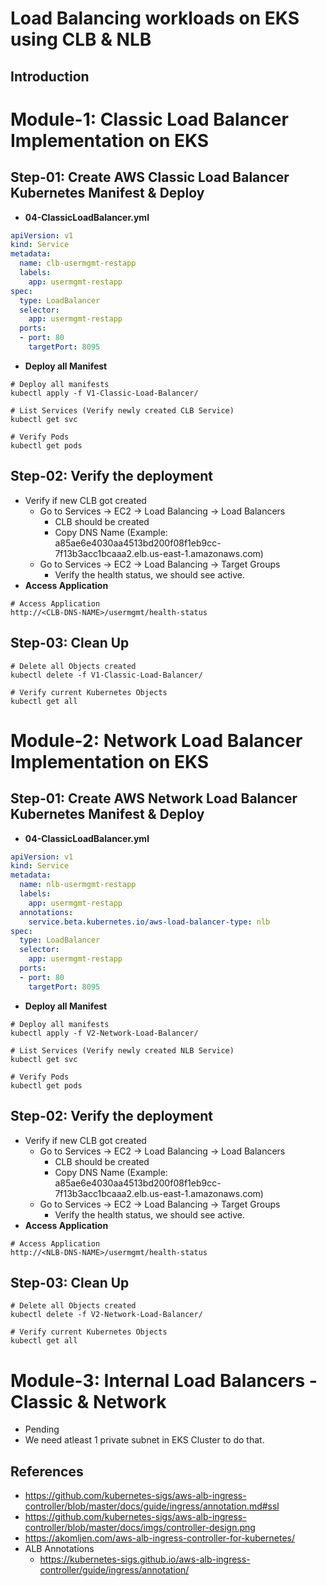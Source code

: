 # Load Balancing workloads on EKS using CLB & NLB

## Introduction

# Module-1: Classic Load Balancer Implementation on EKS
## Step-01: Create AWS Classic Load Balancer Kubernetes Manifest & Deploy
- **04-ClassicLoadBalancer.yml**
```yml
apiVersion: v1
kind: Service
metadata:
  name: clb-usermgmt-restapp
  labels:
    app: usermgmt-restapp
spec:
  type: LoadBalancer
  selector:
    app: usermgmt-restapp     
  ports:
  - port: 80
    targetPort: 8095
```
- **Deploy all Manifest**
```
# Deploy all manifests
kubectl apply -f V1-Classic-Load-Balancer/

# List Services (Verify newly created CLB Service)
kubectl get svc

# Verify Pods
kubectl get pods
```

## Step-02: Verify the deployment
- Verify if new CLB got created 
  - Go to  Services -> EC2 -> Load Balancing -> Load Balancers 
    - CLB should be created
    - Copy DNS Name (Example: a85ae6e4030aa4513bd200f08f1eb9cc-7f13b3acc1bcaaa2.elb.us-east-1.amazonaws.com)
  - Go to  Services -> EC2 -> Load Balancing -> Target Groups
    - Verify the health status, we should see active. 
- **Access Application** 
```
# Access Application
http://<CLB-DNS-NAME>/usermgmt/health-status
```    

## Step-03: Clean Up 
```
# Delete all Objects created
kubectl delete -f V1-Classic-Load-Balancer/

# Verify current Kubernetes Objects
kubectl get all
```

# Module-2: Network Load Balancer Implementation on EKS

## Step-01: Create AWS Network Load Balancer Kubernetes Manifest & Deploy
- **04-ClassicLoadBalancer.yml**
```yml
apiVersion: v1
kind: Service
metadata:
  name: nlb-usermgmt-restapp
  labels:
    app: usermgmt-restapp
  annotations:
    service.beta.kubernetes.io/aws-load-balancer-type: nlb    
spec:
  type: LoadBalancer
  selector:
    app: usermgmt-restapp     
  ports:
  - port: 80
    targetPort: 8095
```
- **Deploy all Manifest**
```
# Deploy all manifests
kubectl apply -f V2-Network-Load-Balancer/

# List Services (Verify newly created NLB Service)
kubectl get svc

# Verify Pods
kubectl get pods
```

## Step-02: Verify the deployment
- Verify if new CLB got created 
  - Go to  Services -> EC2 -> Load Balancing -> Load Balancers 
    - CLB should be created
    - Copy DNS Name (Example: a85ae6e4030aa4513bd200f08f1eb9cc-7f13b3acc1bcaaa2.elb.us-east-1.amazonaws.com)
  - Go to  Services -> EC2 -> Load Balancing -> Target Groups
    - Verify the health status, we should see active. 
- **Access Application** 
```
# Access Application
http://<NLB-DNS-NAME>/usermgmt/health-status
```    

## Step-03: Clean Up 
```
# Delete all Objects created
kubectl delete -f V2-Network-Load-Balancer/

# Verify current Kubernetes Objects
kubectl get all
```


# Module-3: Internal Load Balancers - Classic & Network
- Pending
- We need atleast 1 private subnet in EKS Cluster to do that.


## References
- https://github.com/kubernetes-sigs/aws-alb-ingress-controller/blob/master/docs/guide/ingress/annotation.md#ssl
- https://github.com/kubernetes-sigs/aws-alb-ingress-controller/blob/master/docs/imgs/controller-design.png
- https://akomljen.com/aws-alb-ingress-controller-for-kubernetes/
- ALB Annotations
  - https://kubernetes-sigs.github.io/aws-alb-ingress-controller/guide/ingress/annotation/

